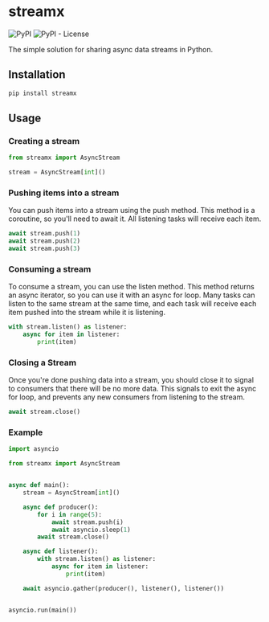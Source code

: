 # streamx

![PyPI](https://img.shields.io/pypi/v/streamx?style=for-the-badge) ![PyPI - License](https://img.shields.io/pypi/l/streamx?style=for-the-badge)

The simple solution for sharing async data streams in Python.

## Installation

```bash
pip install streamx
```

## Usage

### Creating a stream

```python
from streamx import AsyncStream

stream = AsyncStream[int]()
```

### Pushing items into a stream

You can push items into a stream using the push method. This method is a coroutine, so you'll need to await it. All listening tasks will receive each item.

```python
await stream.push(1)
await stream.push(2)
await stream.push(3)
```

### Consuming a stream

To consume a stream, you can use the listen method. This method returns an async iterator, so you can use it with an async for loop. Many tasks can listen to the same stream at the same time, and each task will receive each item pushed into the stream while it is listening.

```python
with stream.listen() as listener:
    async for item in listener:
        print(item)
```

### Closing a Stream

Once you're done pushing data into a stream, you should close it to signal to consumers that there will be no more data. This signals to exit the async for loop, and prevents any new consumers from listening to the stream.

```python
await stream.close()
```

### Example

```python
import asyncio

from streamx import AsyncStream


async def main():
    stream = AsyncStream[int]()

    async def producer():
        for i in range(5):
            await stream.push(i)
            await asyncio.sleep(1)
        await stream.close()

    async def listener():
        with stream.listen() as listener:
            async for item in listener:
                print(item)

    await asyncio.gather(producer(), listener(), listener())


asyncio.run(main())
```
